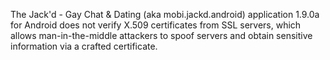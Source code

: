 The Jack'd - Gay Chat & Dating (aka mobi.jackd.android) application 1.9.0a for Android does not verify X.509 certificates from SSL servers, which allows man-in-the-middle attackers to spoof servers and obtain sensitive information via a crafted certificate.